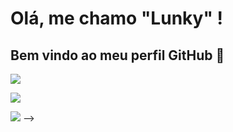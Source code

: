 # Olá, me chamo "Lunky" ! 
## Bem vindo ao meu perfil GitHub 👾
 <a href="https://t.me/hspcxdevs" target="_blank"><img src="https://img.shields.io/badge/HKBRS-00ED00?style=for-the-badge&logo=HKBRS&logoColor=white" target="_blank"></a>
 
 <a href="https://instagram.com/ofclunky" target="_blank"><img src="https://img.shields.io/badge/-Instagram-%23E4405F?style=for-the-badge&logo=instagram&logoColor=white" target="_blank"></a>

 <img src="[https://img.shields.io/badge/JavaScript-F7DF1E?style=for-the-badge&logo=javascript&logoColor=black](https://tenor.com/pt-BR/view/baby-yoda-love-cute-gif-24697418)https://tenor.com/pt-BR/view/baby-yoda-love-cute-gif-24697418"></a>
-->


